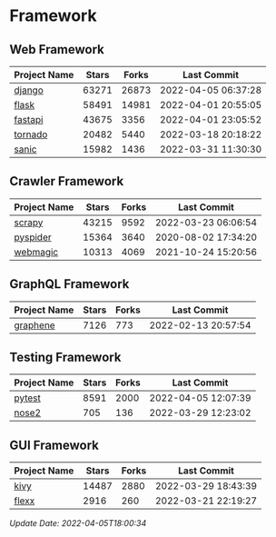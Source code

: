 # Framework

## Web Framework
| Project Name | Stars | Forks | Last Commit |
| ------------ | ----- | ----- | ----------- |
| [django](https://github.com/django/django) | 63271 | 26873 | 2022-04-05 06:37:28 |
| [flask](https://github.com/pallets/flask) | 58491 | 14981 | 2022-04-01 20:55:05 |
| [fastapi](https://github.com/tiangolo/fastapi) | 43675 | 3356 | 2022-04-01 23:05:52 |
| [tornado](https://github.com/tornadoweb/tornado) | 20482 | 5440 | 2022-03-18 20:18:22 |
| [sanic](https://github.com/sanic-org/sanic) | 15982 | 1436 | 2022-03-31 11:30:30 |

## Crawler Framework
| Project Name | Stars | Forks | Last Commit |
| ------------ | ----- | ----- | ----------- |
| [scrapy](https://github.com/scrapy/scrapy) | 43215 | 9592 | 2022-03-23 06:06:54 |
| [pyspider](https://github.com/binux/pyspider) | 15364 | 3640 | 2020-08-02 17:34:20 |
| [webmagic](https://github.com/code4craft/webmagic) | 10313 | 4069 | 2021-10-24 15:20:56 |

## GraphQL Framework
| Project Name | Stars | Forks | Last Commit |
| ------------ | ----- | ----- | ----------- |
| [graphene](https://github.com/graphql-python/graphene) | 7126 | 773 | 2022-02-13 20:57:54 |

## Testing Framework
| Project Name | Stars | Forks | Last Commit |
| ------------ | ----- | ----- | ----------- |
| [pytest](https://github.com/pytest-dev/pytest) | 8591 | 2000 | 2022-04-05 12:07:39 |
| [nose2](https://github.com/nose-devs/nose2) | 705 | 136 | 2022-03-29 12:23:02 |

## GUI Framework
| Project Name | Stars | Forks | Last Commit |
| ------------ | ----- | ----- | ----------- |
| [kivy](https://github.com/kivy/kivy) | 14487 | 2880 | 2022-03-29 18:43:39 |
| [flexx](https://github.com/flexxui/flexx) | 2916 | 260 | 2022-03-21 22:19:27 |

*Update Date: 2022-04-05T18:00:34*